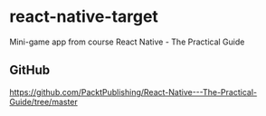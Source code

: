 # react-native-target
Mini-game app from course React Native - The Practical Guide

## GitHub
https://github.com/PacktPublishing/React-Native---The-Practical-Guide/tree/master

